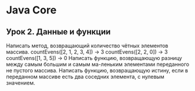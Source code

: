 # Java Core
## Урок 2. Данные и функции

Написать метод, возвращающий количество чётных элементов массива. countEvens([2, 1, 2, 3, 4]) → 3 countEvens([2, 2, 0]) → 3 countEvens([1, 3, 5]) → 0
Написать функцию, возвращающую разницу между самым большим и самым ма-леньким элементами переданного не пустого массива.
Написать функцию, возвращающую истину, если в переданном массиве есть два соседних элемента, с нулевым значением.
